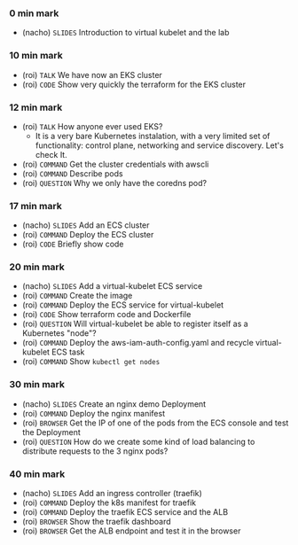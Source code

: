 ### 0 min mark
* (nacho) `SLIDES` Introduction to virtual kubelet and the lab

### 10 min mark
* (roi) `TALK` We have now an EKS cluster
* (roi) `CODE` Show very quickly the terraform for the EKS cluster

### 12 min mark
* (roi) `TALK` How anyone ever used EKS?
  * It is a very bare Kubernetes instalation, with a very limited set of functionality: control plane,  networking and service discovery. Let's check It.
* (roi) `COMMAND` Get the cluster credentials with awscli
* (roi) `COMMAND` Describe pods
* (roi) `QUESTION` Why we only have the coredns pod?

### 17 min mark
* (nacho) `SLIDES` Add an ECS cluster
* (roi) `COMMAND` Deploy the ECS cluster
* (roi) `CODE` Briefly show code

### 20 min mark
* (nacho) `SLIDES` Add a virtual-kubelet ECS service
* (roi) `COMMAND` Create the image
* (roi) `COMMAND` Deploy the ECS service for virtual-kubelet
* (roi) `CODE` Show terraform code and Dockerfile
* (roi) `QUESTION` Will virtual-kubelet be able to register itself as a Kubernetes "node"?
* (roi) `COMMAND` Deploy the aws-iam-auth-config.yaml and recycle virtual-kubelet ECS task
* (roi) `COMMAND` Show `kubectl get nodes`

### 30 min mark
* (nacho) `SLIDES` Create an nginx demo Deployment
* (roi) `COMMAND` Deploy the nginx manifest
* (roi) `BROWSER` Get the IP of one of the pods from the ECS console and test the Deployment
* (roi) `QUESTION` How do we create some kind of load balancing to distribute requests to the 3 nginx pods?

### 40 min mark
* (nacho) `SLIDES` Add an ingress controller (traefik)
* (roi) `COMMAND` Deploy the k8s manifest for traefik
* (roi) `COMMAND` Deploy the traefik ECS service and the ALB
* (roi) `BROWSER` Show the traefik dashboard
* (roi) `BROWSER` Get the ALB endpoint and test it in the browser
